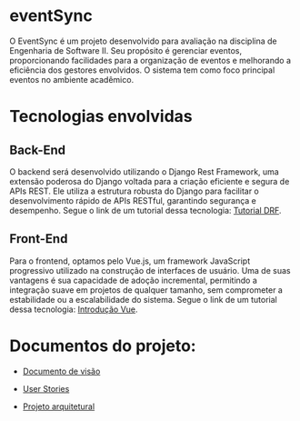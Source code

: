 # eventSync

O EventSync é um projeto desenvolvido para avaliação na disciplina de Engenharia de Software II. Seu propósito é gerenciar eventos, proporcionando facilidades para a organização de eventos e melhorando a eficiência dos gestores envolvidos. O sistema tem como foco principal eventos no ambiente acadêmico.

# Tecnologias envolvidas

## Back-End

O backend será desenvolvido utilizando o Django Rest Framework, uma extensão poderosa do Django voltada para a criação eficiente e segura de APIs REST. Ele utiliza a estrutura robusta do Django para facilitar o desenvolvimento rápido de APIs RESTful, garantindo segurança e desempenho. Segue o link de um tutorial dessa tecnologia: [Tutorial DRF](https://www.django-rest-framework.org/tutorial/quickstart/).

## Front-End
Para o frontend, optamos pelo Vue.js, um framework JavaScript progressivo utilizado na construção de interfaces de usuário. Uma de suas vantagens é sua capacidade de adoção incremental, permitindo a integração suave em projetos de qualquer tamanho, sem comprometer a estabilidade ou a escalabilidade do sistema. Segue o link de um tutorial dessa tecnologia: [Introdução Vue](https://www.youtube.com/watch?v=wsAQQioPIJs&list=PLnDvRpP8BnezDglaAvtWgQXzsOmXUuRHL).

# Documentos do projeto:

- [Documento de visão](https://github.com/tallysdev/eventSync/blob/main/docs/doc-visao.md)

- [User Stories](https://github.com/tallysdev/eventSync/blob/main/docs/doc-userStories.md)

- [Projeto arquitetural](https://github.com/tallysdev/eventSync/blob/main/docs/projeto-arquitetural.md)